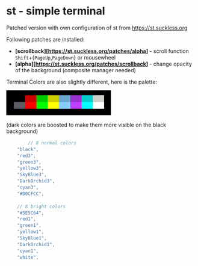 # st - simple terminal

Patched version with own configuration of st from https://st.suckless.org

Following patches are installed:

* **[scrollback][https://st.suckless.org/patches/alpha]** - scroll function `Shift`+{`PageUp`,`PageDown`} or mousewheel
* **[alpha][https://st.suckless.org/patches/scrollback]** - change opacity of the background (composite manager needed)

Terminal Colors are also slightly different, here is the palette:

![16 Terminal Colors](colors.png)

(dark colors are boosted to make them more visible on the black background)

```c
    	// 8 normal colors 
	"black",
	"red3",
	"green3",
	"yellow3",
	"SkyBlue3",
	"DarkOrchid3",
	"cyan3",
	"#D0CFCC",

	// 8 bright colors
	"#5E5C64",
	"red1",
	"green1",
	"yellow1",
	"SkyBlue1",
	"DarkOrchid1",
	"cyan1",
	"white",
```
